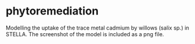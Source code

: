# phytoremediation
Modelling the uptake of the trace metal cadmium by willows (salix sp.) in STELLA.
The screenshot of the model is included as a png file.
